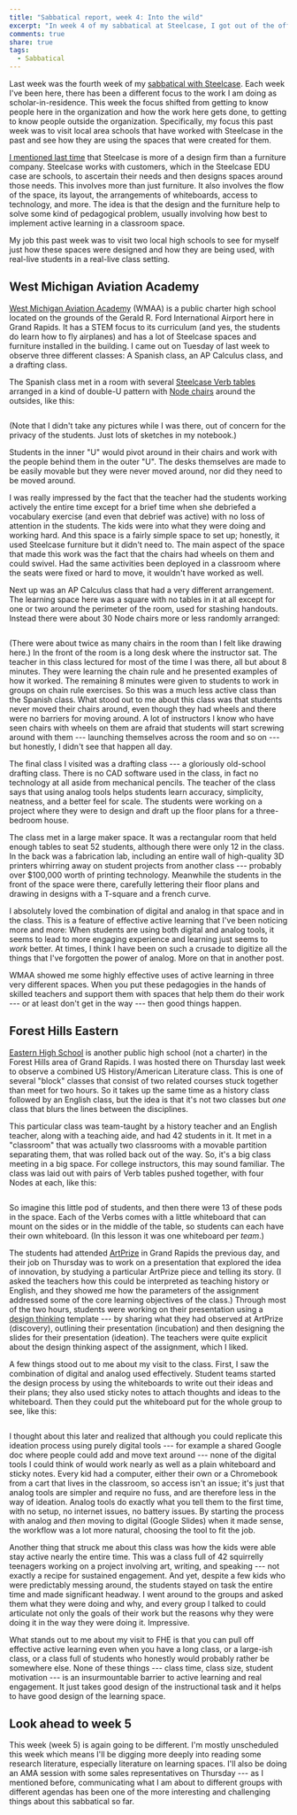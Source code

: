 ```yaml
---
title: "Sabbatical report, week 4: Into the wild"
excerpt: "In week 4 of my sabbatical at Steelcase, I got out of the office and visited two local high schools to see how they are using active learning spaces, in actual classes with actual students."
comments: true
share: true
tags:
  - Sabbatical
---
```


Last week was the fourth week of my [sabbatical with Steelcase](http://rtalbert.org/sabbatical). Each week I've been here, there has been a different focus to the work I am doing as scholar-in-residence. This week the focus shifted from getting to know people here in the organization and how the work here gets done, to getting to know people outside the organization. Specifically, my focus this past week was to visit local area schools that have worked with Steelcase in the past and see how they are using the spaces that were created for them. 

[I mentioned last time](http://rtalbert.org/sabbatical-report/) that Steelcase is more of a design firm than a furniture company. Steelcase works with customers, which in the Steelcase EDU case are schools, to ascertain their needs and then designs spaces around those needs. This involves more than just furniture. It also involves the flow of the space, its layout, the arrangements of whiteboards, access to technology, and more. The idea is that the design and the furniture help to solve some kind of pedagogical problem, usually involving how best to implement active learning in a classroom space. 

My job this past week was to visit two local high schools to see for myself just how these spaces were designed and how they are being used, with real-live students in a real-live class setting.

## West Michigan Aviation Academy

[West Michigan Aviation Academy](http://www.westmichiganaviation.org/) (WMAA) is a public charter high school located on the grounds of the Gerald R. Ford International Airport here in Grand Rapids. It has a STEM focus to its curriculum (and yes, the students do learn how to fly airplanes) and has a lot of Steelcase spaces and furniture installed in the building. I came out on Tuesday of last week to observe three different classes: A Spanish class, an AP Calculus class, and a drafting class. 

The Spanish class met in a room with several [Steelcase Verb tables](https://www.steelcase.com/products/conference-classroom-tables/verb/) arranged in a kind of double-U pattern with [Node chairs](https://www.steelcase.com/products/collaborative-chairs/node/) around the outsides, like this: 

<img src="{{ site.url }}{{ site.baseurl }}/assets/images/2017-10-03/wmaa-spanish.png" alt="" class="full"> 

(Note that I didn't take any pictures while I was there, out of concern for the privacy of the students. Just lots of sketches in my notebook.) 

Students in the inner "U" would pivot around in their chairs and work with the people behind them in the outer "U". The desks themselves are made to be easily movable but they were never moved around, nor did they need to be moved around. 

I was really impressed by the fact that the teacher had the students working actively the entire time except for a brief time when she debriefed a vocabulary exercise (and even that debrief was active) with no loss of attention in the students. The kids were into what they were doing and working hard. And this space is a fairly simple space to set up; honestly, it used Steelcase furniture but it didn't need to. The main aspect of the space that made this work was the fact that the chairs had wheels on them and could swivel. Had the same activities been deployed in a classroom where the seats were fixed or hard to move, it wouldn't have worked as well. 

Next up was an AP Calculus class that had a very different arrangement. The learning space here was a square with no tables in it at all except for one or two around the perimeter of the room, used for stashing handouts. Instead there were about 30 Node chairs more or less randomly arranged: 

<img src="{{ site.url }}{{ site.baseurl }}/assets/images/2017-10-03/wmaa-calculus.png" alt="" class="full"> 

(There were about twice as many chairs in the room than I felt like drawing here.) In the front of the room is a long desk where the instructor sat. The teacher in this class lectured for most of the time I was there, all but about 8 minutes. They were learning the chain rule and he presented examples of how it worked. The remaining 8 minutes were given to students to work in groups on chain rule exercises. So this was a much less active class than the Spanish class. What stood out to me about this class was that students never moved their chairs around, even though they had wheels and there were no barriers for moving around. A lot of instructors I know who have seen chairs with wheels on them are afraid that students will start screwing around with them --- launching themselves across the room and so on --- but honestly, I didn't see that happen all day. 

The final class I visited was a drafting class --- a gloriously old-school drafting class. There is no CAD software used in the class, in fact no technology at all aside from mechanical pencils. The teacher of the class says that using analog tools helps students learn accuracy, simplicity, neatness, and a better feel for scale. The students were working on a project where they were to design and draft up the floor plans for a three-bedroom house. 

The class met in a large maker space. It was a rectangular room that held enough tables to seat 52 students, although there were only 12 in the class. In the back was a fabrication lab, including an entire wall of high-quality 3D printers whirring away on student projects from another class --- probably over $100,000 worth of printing technology. Meanwhile the students in the front of the space were there, carefully lettering their floor plans and drawing in designs with a T-square and a french curve. 

I absolutely loved the combination of digital and analog in that space and in the class. This is a feature of effective active learning that I've been noticing more and more: When students are using both digital and analog tools, it seems to lead to more engaging experience and learning just seems to _work_ better. At times, I think I have been on such a crusade to digitize all the things that I've forgotten the power of analog. More on that in another post. 

WMAA showed me some highly effective uses of active learning in three very different spaces. When you put these pedagogies in the hands of skilled teachers and support them with spaces that help them do their work --- or at least don't get in the way --- then good things happen. 

## Forest Hills Eastern 

[Eastern High School](https://www.fhps.net/high-schools/eastern/) is another public high school (not a charter) in the Forest Hills area of Grand Rapids. I was hosted there on Thursday last week to observe a combined US History/American Literature class. This is one of several "block" classes that consist of two related courses stuck together than meet for two hours. So it takes up the same time as a history class followed by an English class, but the idea is that it's not two classes but _one_ class that blurs the lines between the disciplines. 

This particular class was team-taught by a history teacher and an English teacher, along with a teaching aide, and had 42 students in it. It met in a "classroom" that was actually two classrooms with a movable partition separating them, that was rolled back out of the way. So, it's a big class meeting in a big space. For college instructors, this may sound familiar. The class was laid out with pairs of Verb tables pushed together, with four Nodes at each, like this: 

<img src="{{ site.url }}{{ site.baseurl }}/assets/images/2017-10-03/verb.png" alt="" class="full"> 

So imagine this little pod of students, and then there were 13 of these pods in the space. Each of the Verbs comes with a little whiteboard that can mount on the sides or in the middle of the table, so students can each have their own whiteboard. (In this lesson it was one whiteboard per _team_.)

The students had attended [ArtPrize](http://www.artprize.org/) in Grand Rapids the previous day, and their job on Thursday was to work on a presentation that explored the idea of innovation, by studying a particular ArtPrize piece and telling its story. (I asked the teachers how this could be interpreted as teaching history or English, and they showed me how the parameters of the assignment addressed some of the core learning objectives of the class.) Through most of the two hours, students were working on their presentation using a [design thinking](https://www.creativityatwork.com/design-thinking-strategy-for-innovation/) template --- by sharing what they had observed at ArtPrize (discovery), outlining their presentation (incubation) and then designing the slides for their presentation (ideation). The teachers were quite explicit about the design thinking aspect of the assignment, which I liked. 

A few things stood out to me about my visit to the class. First, I saw the combination of digital and analog used effectively. Student teams started the design process by using the whiteboards to write out their ideas and their plans; they also used sticky notes to attach thoughts and ideas to the whiteboard. Then they could put the whiteboard put for the whole group to see, like this: 

<img src="{{ site.url }}{{ site.baseurl }}/assets/images/2017-10-03/verb-whiteboard.png" alt="" class="full"> 

I thought about this later and realized that although you could replicate this ideation process using purely digital tools --- for example a shared Google doc where people could add and move text around --- none of the digital tools I could think of would work nearly as well as a plain whiteboard and sticky notes. Every kid had a computer, either their own or a Chromebook from a cart that lives in the classroom, so access isn't an issue; it's just that analog tools are simpler and require no fuss, and are therefore less in the way of ideation. Analog tools do exactly what you tell them to the first time, with no setup, no internet issues, no battery issues. By starting the process with analog and _then_ moving to digital (Google Slides) when it made sense, the workflow was a lot more natural, choosing the tool to fit the job. 

Another thing that struck me about this class was how the kids were able stay active nearly the entire time. This was a class full of 42 squirrelly teenagers working on a project involving art, writing, and speaking --- not exactly a recipe for sustained engagement. And yet, despite a few kids who were predictably messing around, the students stayed on task the entire time and made significant headway. I went around to the groups and asked them what they were doing and why, and every group I talked to could articulate not only the goals of their work but the reasons why they were doing it in the way they were doing it. Impressive. 

What stands out to me about my visit to FHE is that you can pull off effective active learning even when you have a long class, or a large-ish class, or a class full of students who honestly would probably rather be somewhere else. None of these things --- class time, class size, student motivation --- is an insurmountable barrier to active learning and real engagement. It just takes good design of the instructional task and it helps to have good design of the learning space. 

## Look ahead to week 5

This week (week 5) is again going to be different. I'm mostly unscheduled this week which means I'll be digging more deeply into reading some research literature, especially literature on learning spaces. I'll also be doing an AMA session with some sales representatives on Thursday --- as I mentioned before, communicating what I am about to different groups with different agendas has been one of the more interesting and challenging things about this sabbatical so far. 

